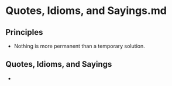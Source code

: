 # Quotes, Idioms, and Sayings.md

## Principles

- Nothing is more permanent than a temporary solution.

## Quotes, Idioms, and Sayings

- 
